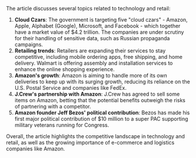 The article discusses several topics related to technology and retail:

1. **Cloud Czars**: The government is targeting five "cloud czars" - Amazon, Apple, Alphabet (Google), Microsoft, and Facebook - which together have a market value of $4.2 trillion. The companies are under scrutiny for their handling of sensitive data, such as Russian propaganda campaigns.
2. **Retailing trends**: Retailers are expanding their services to stay competitive, including mobile ordering apps, free shipping, and home delivery. Walmart is offering assembly and installation services to enhance the online shopping experience.
3. **Amazon's growth**: Amazon is aiming to handle more of its own deliveries to keep up with its surging growth, reducing its reliance on the U.S. Postal Service and companies like FedEx.
4. **J.Crew's partnership with Amazon**: J.Crew has agreed to sell some items on Amazon, betting that the potential benefits outweigh the risks of partnering with a competitor.
5. **Amazon founder Jeff Bezos' political contribution**: Bezos has made his first major political contribution of $10 million to a super PAC supporting military veterans running for Congress.

Overall, the article highlights the competitive landscape in technology and retail, as well as the growing importance of e-commerce and logistics companies like Amazon.